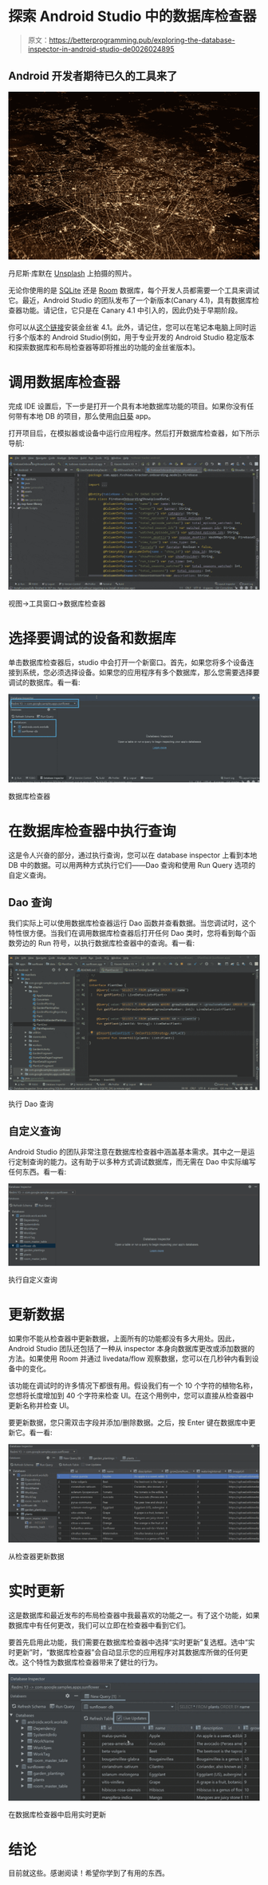 # 探索 Android Studio 中的数据库检查器

> 原文：<https://betterprogramming.pub/exploring-the-database-inspector-in-android-studio-de0026024895>

## Android 开发者期待已久的工具来了

![](img/67b40bc1ace100ec5e664407edf48078.png)

丹尼斯·库默在 [Unsplash](https://unsplash.com?utm_source=medium&utm_medium=referral) 上拍摄的照片。

无论你使用的是 [SQLite](https://www.sqlite.org/index.html) 还是 [Room](https://developer.android.com/topic/libraries/architecture/room) 数据库，每个开发人员都需要一个工具来调试它。最近，Android Studio 的团队发布了一个新版本(Canary 4.1)，具有数据库检查器功能。请记住，它只是在 Canary 4.1 中引入的，因此仍处于早期阶段。

你可以从[这个链接](https://developer.android.com/studio/preview)安装金丝雀 4.1。此外，请记住，您可以在笔记本电脑上同时运行多个版本的 Android Studio(例如，用于专业开发的 Android Studio 稳定版本和探索数据库和布局检查器等即将推出的功能的金丝雀版本)。

# 调用数据库检查器

完成 IDE 设置后，下一步是打开一个具有本地数据库功能的项目。如果你没有任何带有本地 DB 的项目，那么使用[向日葵](https://github.com/android/sunflower) app。

打开项目后，在模拟器或设备中运行应用程序。然后打开数据库检查器，如下所示导航:

![](img/95635eac433ec9c3c50f73840fb63b8e.png)

视图->工具窗口->数据库检查器

# 选择要调试的设备和数据库

单击数据库检查器后，studio 中会打开一个新窗口。首先，如果您将多个设备连接到系统，您必须选择设备。如果您的应用程序有多个数据库，那么您需要选择要调试的数据库。看一看:

![](img/371b9b6330c96cc9ce1145a5e922a75f.png)

数据库检查器

# 在数据库检查器中执行查询

这是令人兴奋的部分，通过执行查询，您可以在 database inspector 上看到本地 DB 中的数据。可以用两种方式执行它们——Dao 查询和使用 Run Query 选项的自定义查询。

## Dao 查询

我们实际上可以使用数据库检查器运行 Dao 函数并查看数据。当您调试时，这个特性很方便。当我们在调用数据库检查器后打开任何 Dao 类时，您将看到每个函数旁边的 Run 符号，以执行数据库检查器中的查询。看一看:

![](img/731ac6708353f4fe1c1576b0b4ed0d4a.png)

执行 Dao 查询

## 自定义查询

Android Studio 的团队非常注意在数据库检查器中涵盖基本需求。其中之一是运行定制查询的能力。这有助于以多种方式调试数据库，而无需在 Dao 中实际编写任何东西。看一看:

![](img/b60ba9457c09558ba28aa6e3942dbd5c.png)

执行自定义查询

# 更新数据

如果你不能从检查器中更新数据，上面所有的功能都没有多大用处。因此，Android Studio 团队还包括了一种从 inspector 本身向数据库更改或添加数据的方法。如果使用 Room 并通过 livedata/flow 观察数据，您可以在几秒钟内看到设备中的变化。

该功能在调试时的许多情况下都很有用。假设我们有一个 10 个字符的植物名称，您想将长度增加到 40 个字符来检查 UI。在这个用例中，您可以直接从检查器中更新名称并检查 UI。

要更新数据，您只需双击字段并添加/删除数据。之后，按 Enter 键在数据库中更新它。看一看:

![](img/dd5ab057a0585c18312738361756d236.png)

从检查器更新数据

# 实时更新

这是数据库和最近发布的布局检查器中我最喜欢的功能之一。有了这个功能，如果数据库中有任何更改，我们可以立即在检查器中看到它们。

要首先启用此功能，我们需要在数据库检查器中选择“实时更新”复选框。选中“实时更新”时，“数据库检查器”会自动显示您的应用程序对其数据库所做的任何更改。这个特性为数据库检查器带来了健壮的行为。

![](img/e7a76bf5691d71c87adb6579a98f7b5d.png)

在数据库检查器中启用实时更新

# 结论

目前就这些。感谢阅读！希望你学到了有用的东西。
